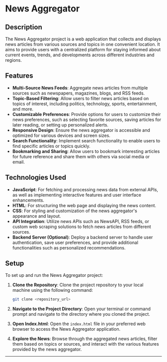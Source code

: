# News Aggregator

## Description

The News Aggregator project is a web application that collects and displays news articles from various sources and topics in one convenient location. It aims to provide users with a centralized platform for staying informed about current events, trends, and developments across different industries and regions.

## Features

- **Multi-Source News Feeds**: Aggregate news articles from multiple sources such as newspapers, magazines, blogs, and RSS feeds.
- **Topic-Based Filtering**: Allow users to filter news articles based on topics of interest, including politics, technology, sports, entertainment, and more.
- **Customizable Preferences**: Provide options for users to customize their news preferences, such as selecting favorite sources, saving articles for later reading, or setting up personalized alerts.
- **Responsive Design**: Ensure the news aggregator is accessible and optimized for various devices and screen sizes.
- **Search Functionality**: Implement search functionality to enable users to find specific articles or topics quickly.
- **Bookmarking and Sharing**: Allow users to bookmark interesting articles for future reference and share them with others via social media or email.

## Technologies Used

- **JavaScript**: For fetching and processing news data from external APIs, as well as implementing interactive features and user interface enhancements.
- **HTML**: For structuring the web page and displaying the news content.
- **CSS**: For styling and customization of the news aggregator's appearance and layout.
- **API Integration**: Utilize news APIs such as NewsAPI, RSS feeds, or custom web scraping solutions to fetch news articles from different sources.
- **Backend Server (Optional)**: Deploy a backend server to handle user authentication, save user preferences, and provide additional functionalities such as personalized recommendations.

## Setup

To set up and run the News Aggregator project:

1. **Clone the Repository**: Clone the project repository to your local machine using the following command:

   ```bash
   git clone <repository_url>
   ```

2. **Navigate to the Project Directory**: Open your terminal or command prompt and navigate to the directory where you cloned the project.

3. **Open Index.html**: Open the `index.html` file in your preferred web browser to access the News Aggregator application.

4. **Explore the News**: Browse through the aggregated news articles, filter them based on topics or sources, and interact with the various features provided by the news aggregator.

---